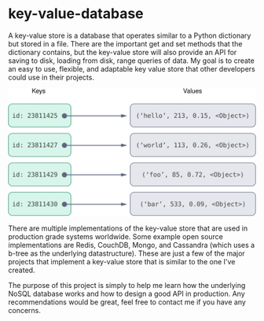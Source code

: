 # key-value-database

A key-value store is a database that operates similar to a Python dictionary but stored in a file. There are the important get and set methods that the dictionary contains, but the key-value store will also provide an API for saving to disk, loading from disk, range queries of data. My goal is to create an easy to use, flexible, and adaptable key value store that other developers could use in their projects.

![image](images/s1_kv_store_ex.svg)

There are multiple implementations of the key-value store that are used in production grade systems worldwide. Some example open source implementations are Redis, CouchDB, Mongo, and Cassandra (which uses a b-tree as the underlying datastructure). These are just a few of the major projects that implement a key-value store that is similar to the one I've created.


The purpose of this project is simply to help me learn how the underlying NoSQL database works and how to design a good API in production. Any recommendations would be great, feel free to contact me if you have any concerns.
